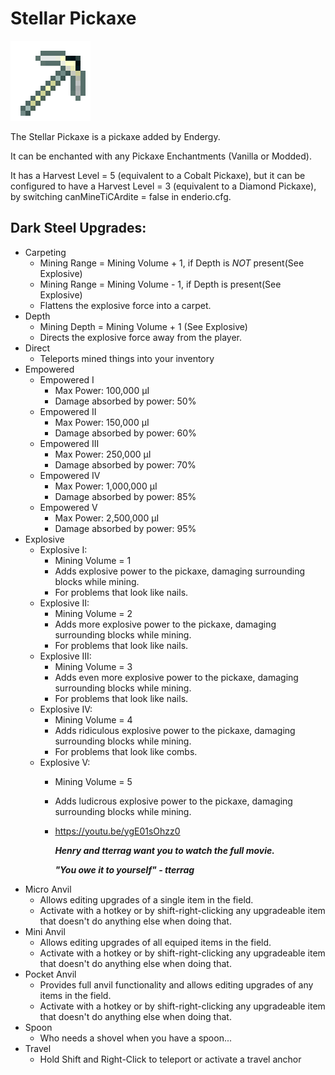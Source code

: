 # Stellar Pickaxe
![](renders/stellar_alloy_pickaxe.png)

The Stellar Pickaxe is a pickaxe added by Endergy.

It can be enchanted with any Pickaxe Enchantments (Vanilla or Modded).

It has a Harvest Level = 5 (equivalent to a Cobalt Pickaxe), but it can be configured to have a Harvest Level = 3 (equivalent to a Diamond Pickaxe), by switching canMineTiCArdite = false in enderio.cfg.

## Dark Steel Upgrades:

* Carpeting
  - Mining Range = Mining Volume + 1, if Depth is *NOT* present(See Explosive)
  - Mining Range = Mining Volume - 1, if Depth is present(See Explosive)
  - Flattens the explosive force into a carpet.
* Depth
  - Mining Depth = Mining Volume + 1 (See Explosive)
  - Directs the explosive force away from the player.
* Direct
  - Teleports mined things into your inventory
* Empowered
  - Empowered I
    * Max Power: 100,000 µI
    * Damage absorbed by power: 50%
  - Empowered II
    * Max Power: 150,000 µI
    * Damage absorbed by power: 60%
  - Empowered III
    * Max Power: 250,000 µI
    * Damage absorbed by power: 70%
  - Empowered IV
    * Max Power: 1,000,000 µI
    * Damage absorbed by power: 85%
  - Empowered V
    * Max Power: 2,500,000 µI
    * Damage absorbed by power: 95%
* Explosive
  - Explosive I:
    * Mining Volume = 1
    * Adds explosive power to the pickaxe, damaging surrounding blocks while mining.
    * For problems that look like nails.
  - Explosive II:
    * Mining Volume = 2
    * Adds more explosive power to the pickaxe, damaging surrounding blocks while mining.
    * For problems that look like nails.
  - Explosive III:
    * Mining Volume = 3
    * Adds even more explosive power to the pickaxe, damaging surrounding blocks while mining.
    * For problems that look like nails.
  - Explosive IV:
    * Mining Volume = 4
    * Adds ridiculous explosive power to the pickaxe, damaging surrounding blocks while mining.
    * For problems that look like combs.
  - Explosive V:
    * Mining Volume = 5
    * Adds ludicrous explosive power to the pickaxe, damaging surrounding blocks while mining.
    * https://youtu.be/ygE01sOhzz0

      ***Henry and tterrag want you to watch the full movie.***

      ***"You owe it to yourself" - tterrag***
* Micro Anvil
  - Allows editing upgrades of a single item in the field.
  - Activate with a hotkey or by shift-right-clicking any upgradeable item that doesn't do anything else when doing that.
* Mini Anvil
  - Allows editing upgrades of all equiped items in the field.
  - Activate with a hotkey or by shift-right-clicking any upgradeable item that doesn't do anything else when doing that.
* Pocket Anvil
  - Provides full anvil functionality and allows editing upgrades of any items in the field.
  - Activate with a hotkey or by shift-right-clicking any upgradeable item that doesn't do anything else when doing that.
* Spoon
  - Who needs a shovel when you have a spoon...
* Travel
  - Hold Shift and Right-Click to teleport or activate a travel anchor

